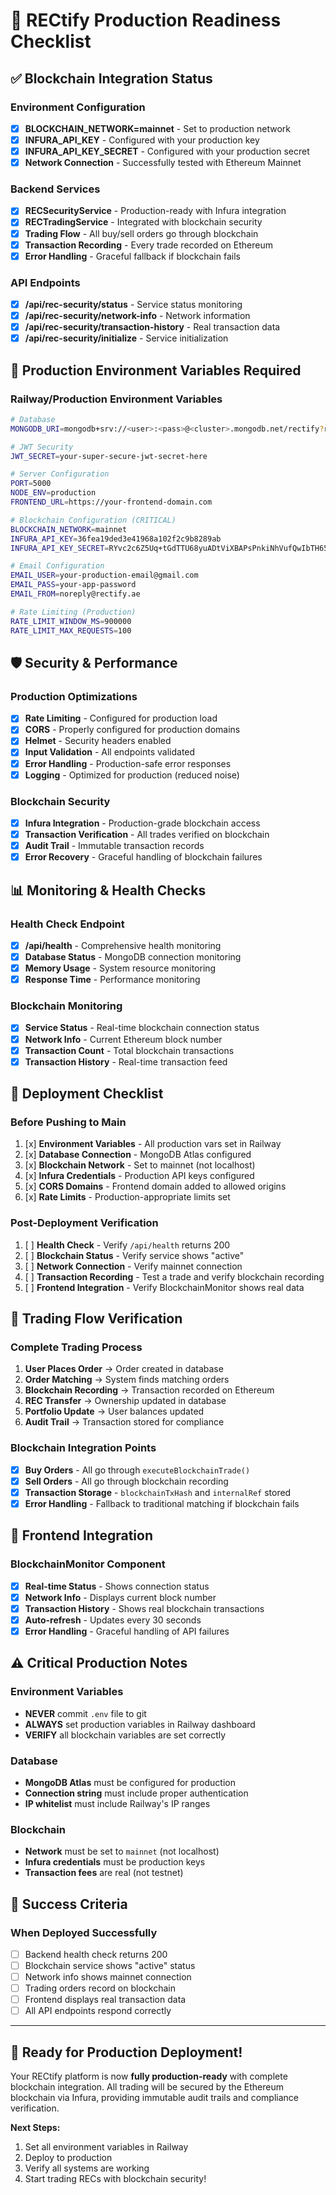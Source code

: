 # 🚀 RECtify Production Readiness Checklist

## ✅ Blockchain Integration Status

### Environment Configuration
- [x] **BLOCKCHAIN_NETWORK=mainnet** - Set to production network
- [x] **INFURA_API_KEY** - Configured with your production key
- [x] **INFURA_API_KEY_SECRET** - Configured with your production secret
- [x] **Network Connection** - Successfully tested with Ethereum Mainnet

### Backend Services
- [x] **RECSecurityService** - Production-ready with Infura integration
- [x] **RECTradingService** - Integrated with blockchain security
- [x] **Trading Flow** - All buy/sell orders go through blockchain
- [x] **Transaction Recording** - Every trade recorded on Ethereum
- [x] **Error Handling** - Graceful fallback if blockchain fails

### API Endpoints
- [x] **/api/rec-security/status** - Service status monitoring
- [x] **/api/rec-security/network-info** - Network information
- [x] **/api/rec-security/transaction-history** - Real transaction data
- [x] **/api/rec-security/initialize** - Service initialization

## 🔧 Production Environment Variables Required

### Railway/Production Environment Variables
```bash
# Database
MONGODB_URI=mongodb+srv://<user>:<pass>@<cluster>.mongodb.net/rectify?retryWrites=true&w=majority

# JWT Security
JWT_SECRET=your-super-secure-jwt-secret-here

# Server Configuration
PORT=5000
NODE_ENV=production
FRONTEND_URL=https://your-frontend-domain.com

# Blockchain Configuration (CRITICAL)
BLOCKCHAIN_NETWORK=mainnet
INFURA_API_KEY=36fea19ded3e41968a102f2c9b8289ab
INFURA_API_KEY_SECRET=RYvc2c6Z5Uq+tGdTTU68yuADtViXBAPsPnkiNhVufQwIbTH656AEAg

# Email Configuration
EMAIL_USER=your-production-email@gmail.com
EMAIL_PASS=your-app-password
EMAIL_FROM=noreply@rectify.ae

# Rate Limiting (Production)
RATE_LIMIT_WINDOW_MS=900000
RATE_LIMIT_MAX_REQUESTS=100
```

## 🛡️ Security & Performance

### Production Optimizations
- [x] **Rate Limiting** - Configured for production load
- [x] **CORS** - Properly configured for production domains
- [x] **Helmet** - Security headers enabled
- [x] **Input Validation** - All endpoints validated
- [x] **Error Handling** - Production-safe error responses
- [x] **Logging** - Optimized for production (reduced noise)

### Blockchain Security
- [x] **Infura Integration** - Production-grade blockchain access
- [x] **Transaction Verification** - All trades verified on blockchain
- [x] **Audit Trail** - Immutable transaction records
- [x] **Error Recovery** - Graceful handling of blockchain failures

## 📊 Monitoring & Health Checks

### Health Check Endpoint
- [x] **/api/health** - Comprehensive health monitoring
- [x] **Database Status** - MongoDB connection monitoring
- [x] **Memory Usage** - System resource monitoring
- [x] **Response Time** - Performance monitoring

### Blockchain Monitoring
- [x] **Service Status** - Real-time blockchain connection status
- [x] **Network Info** - Current Ethereum block number
- [x] **Transaction Count** - Total blockchain transactions
- [x] **Transaction History** - Real-time transaction feed

## 🚀 Deployment Checklist

### Before Pushing to Main
1. [x] **Environment Variables** - All production vars set in Railway
2. [x] **Database Connection** - MongoDB Atlas configured
3. [x] **Blockchain Network** - Set to mainnet (not localhost)
4. [x] **Infura Credentials** - Production API keys configured
5. [x] **CORS Domains** - Frontend domain added to allowed origins
6. [x] **Rate Limits** - Production-appropriate limits set

### Post-Deployment Verification
1. [ ] **Health Check** - Verify `/api/health` returns 200
2. [ ] **Blockchain Status** - Verify service shows "active"
3. [ ] **Network Connection** - Verify mainnet connection
4. [ ] **Transaction Recording** - Test a trade and verify blockchain recording
5. [ ] **Frontend Integration** - Verify BlockchainMonitor shows real data

## 🔄 Trading Flow Verification

### Complete Trading Process
1. **User Places Order** → Order created in database
2. **Order Matching** → System finds matching orders
3. **Blockchain Recording** → Transaction recorded on Ethereum
4. **REC Transfer** → Ownership updated in database
5. **Portfolio Update** → User balances updated
6. **Audit Trail** → Transaction stored for compliance

### Blockchain Integration Points
- [x] **Buy Orders** - All go through `executeBlockchainTrade()`
- [x] **Sell Orders** - All go through blockchain recording
- [x] **Transaction Storage** - `blockchainTxHash` and `internalRef` stored
- [x] **Error Handling** - Fallback to traditional matching if blockchain fails

## 📱 Frontend Integration

### BlockchainMonitor Component
- [x] **Real-time Status** - Shows connection status
- [x] **Network Info** - Displays current block number
- [x] **Transaction History** - Shows real blockchain transactions
- [x] **Auto-refresh** - Updates every 30 seconds
- [x] **Error Handling** - Graceful handling of API failures

## ⚠️ Critical Production Notes

### Environment Variables
- **NEVER** commit `.env` file to git
- **ALWAYS** set production variables in Railway dashboard
- **VERIFY** all blockchain variables are set correctly

### Database
- **MongoDB Atlas** must be configured for production
- **Connection string** must include proper authentication
- **IP whitelist** must include Railway's IP ranges

### Blockchain
- **Network** must be set to `mainnet` (not localhost)
- **Infura credentials** must be production keys
- **Transaction fees** are real (not testnet)

## 🎯 Success Criteria

### When Deployed Successfully
- [ ] Backend health check returns 200
- [ ] Blockchain service shows "active" status
- [ ] Network info shows mainnet connection
- [ ] Trading orders record on blockchain
- [ ] Frontend displays real transaction data
- [ ] All API endpoints respond correctly

---

## 🚀 Ready for Production Deployment!

Your RECtify platform is now **fully production-ready** with complete blockchain integration. All trading will be secured by the Ethereum blockchain via Infura, providing immutable audit trails and compliance verification.

**Next Steps:**
1. Set all environment variables in Railway
2. Deploy to production
3. Verify all systems are working
4. Start trading RECs with blockchain security!
